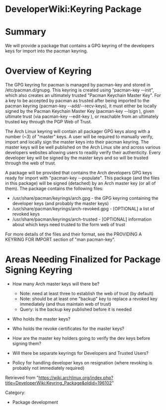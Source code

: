 DeveloperWiki:Keyring Package
=============================

Summary
=======

We will provide a package that contains a GPG keyring of the developers
keys for import into the pacman keyring.

Overview of Keyring
===================

The GPG keyring for pacman is managed by pacman-key and stored in
/etc/pacman.d/gnupg. This keyring is created using "pacman-key --init",
which also creates an ultimately trusted "Pacman Keychain Master Key".
For a key to be accepted by pacman as trusted after being imported to
the pacman keyring (pacman-key --add/--recv-keys), it must either be
locally signed by the Pacman Keychain Master Key (pacman-key --lsign
<key>), given ultimate trust (via pacman-key --edit-key <key>), or
reachable from an ultimately trusted key through the PGP Web of Trust.

The Arch Linux keyring will contain all packager GPG keys along with a
number (~3) of "master" keys. A user will be required to manually
verify, import and locally sign the master keys into their pacman
keyring. The master keys will be well published on the Arch Linux site
and across various developers websites allowing users to readily verify
their authenticity. Every developer key will be signed by the master
keys and so will be trusted through the web of trust.

A package will be provided that contains the Arch developers GPG keys
ready for import with "pacman-key --populate". This package (and the
files in this package) will be signed (detached) by an Arch master key
(or all of them). The package contains the following files:

-   /usr/share/pacman/keyrings/arch.gpg - the GPG keyring containing the
    developer keys (and probably the master keys)
-   /usr/share/pacman/keyrings/arch-revoked.gpg - [OPTIONAL] a list of
    revoked keys
-   /usr/share/pacman/keyrings/arch-trusted - [OPTIONAL] information
    about which keys need trusted to the form web of trust

For more details of the files and their format, see the PROVIDING A
KEYRING FOR IMPORT section of "man pacman-key".

Areas Needing Finalized for Package Signing Keyring
===================================================

-   How many Arch master keys will there be?
    -   Note: need at least three to establish the web of trust (by
        default)
    -   Note: should be at least one "backup" key to replace a revoked
        key immediately (and thus maintain web of trust)
    -   Query: is the backup key published before it is needed

-   Who holds the master keys?
-   Who holds the revoke certificates for the master keys?
-   How are the master key holders going to verify the dev keys before
    signing them?
-   Will there be separate keyrings for Developers and Trusted Users?
-   Policy for handling developer keys on resignation (where revoking is
    probably not immediately required)

Retrieved from
"https://wiki.archlinux.org/index.php?title=DeveloperWiki:Keyring_Package&oldid=196102"

Category:

-   Package development

